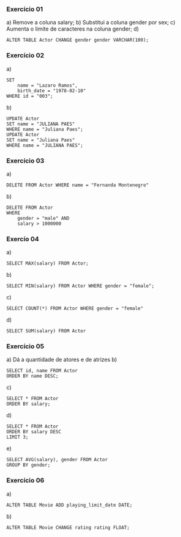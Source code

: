 ### Exercício 01
a) Remove a coluna salary;
b) Substitui a coluna gender por sex;
c) Aumenta o limite de caracteres na coluna gender;
d)
```
ALTER TABLE Actor CHANGE gender gender VARCHAR(100);
```

### Exercício 02
a) 
```
SET 
	name = "Lazaro Ramos",
	birth_date = "1978-02-10"
WHERE id = "003";
```
b)
```
UPDATE Actor
SET name = "JULIANA PAES"
WHERE name = "Juliana Paes";
UPDATE Actor
SET name = "Juliana Paes"
WHERE name = "JULIANA PAES";
```

### Exercício 03
a)
```
DELETE FROM Actor WHERE name = "Fernanda Montenegro"
```
b)
```
DELETE FROM Actor
WHERE
	gender = "male" AND
	salary > 1000000
```

### Exercío 04
a)
```
SELECT MAX(salary) FROM Actor;
```
b)
```
SELECT MIN(salary) FROM Actor WHERE gender = "female";
```
c)
```
SELECT COUNT(*) FROM Actor WHERE gender = "female"
```
d)
```
SELECT SUM(salary) FROM Actor
```

### Exercício 05
a) Dá a quantidade de atores e de atrizes
b)
```
SELECT id, name FROM Actor
ORDER BY name DESC;
```
c)
```
SELECT * FROM Actor
ORDER BY salary;
```
d)
```
SELECT * FROM Actor
ORDER BY salary DESC
LIMIT 3;
```
e)
```
SELECT AVG(salary), gender FROM Actor
GROUP BY gender;
```

### Exercício 06
a)
```
ALTER TABLE Movie ADD playing_limit_date DATE;
```
b)
```
ALTER TABLE Movie CHANGE rating rating FLOAT;
```
